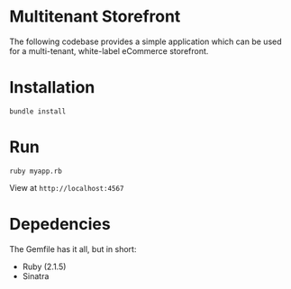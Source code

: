 # Multitenant Storefront

The following codebase provides a simple application which can be used for a multi-tenant, white-label eCommerce storefront.

# Installation

`bundle install`

# Run

`ruby myapp.rb`

View at `http://localhost:4567`

# Depedencies

The Gemfile has it all, but in short:

* Ruby (2.1.5)
* Sinatra